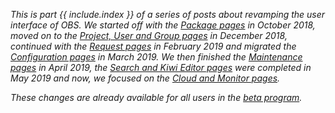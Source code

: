 _This is part {{ include.index }} of a series of posts about revamping the user interface of OBS.
We started off with the [Package pages](/2018/10/05/revamping-ui/) in October 2018,
moved on to the [Project, User and Group pages](/2018/12/10/revamping-project-ui) in December 2018,
continued with the [Request pages](/2019/02/15/revamping-request-ui/) in February 2019
and migrated the [Configuration pages](/2019/03/03/revamping-configuration-ui/) in March 2019.
We then finished the [Maintenance pages](/2019/04/30/revamping-maintenance-ui/) in April 2019,
the [Search and Kiwi Editor pages](/2019/05/27/revamping-search-ui/) were completed in May 2019
and now, we focused on the [Cloud and Monitor pages](/2019/06/06/revamping-cloud-ui/)._

_These changes are already available for all users in the [beta program](/2018/10/04/the-beta-program)._
